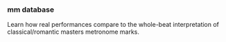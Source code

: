 ### mm database

Learn how real performances compare to the whole-beat interpretation of classical/romantic masters metronome marks.